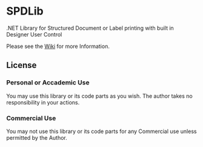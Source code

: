 # SPDLib
.NET Library for Structured Document or Label printing with built in Designer User Control

Please see the [Wiki](https://github.com/okozc/SPDLib/wiki) for more Information.


## License
### Personal or Accademic Use
You may use this library or its code parts as you wish. The author takes no responsibility in your actions.
### Commercial Use
You may not use this library or its code parts for any Commercial use unless permitted by the Author.
